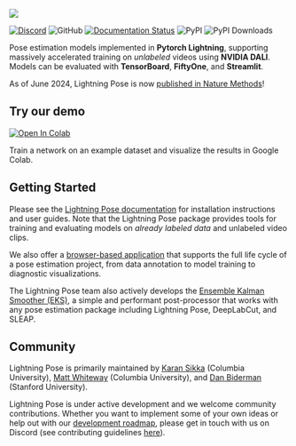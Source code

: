![](https://github.com/paninski-lab/lightning-pose/raw/main/docs/images/LightningPose_horizontal_light.png)

[![Discord](https://img.shields.io/discord/1103381776895856720)](https://discord.gg/tDUPdRj4BM)
![GitHub](https://img.shields.io/github/license/paninski-lab/lightning-pose)
[![Documentation Status](https://readthedocs.org/projects/lightning-pose/badge/?version=latest)](https://lightning-pose.readthedocs.io/en/latest/?badge=latest)
![PyPI](https://img.shields.io/pypi/v/lightning-pose)
![PyPI Downloads](https://static.pepy.tech/badge/lightning-pose/week)


Pose estimation models implemented in **Pytorch Lightning**, supporting massively accelerated training on _unlabeled_ videos using **NVIDIA DALI**. 
Models can be evaluated with **TensorBoard**, **FiftyOne**, and **Streamlit**.

As of June 2024, Lightning Pose is now [published in Nature Methods](https://rdcu.be/dLP3z)!

## Try our demo

[![Open In Colab](https://colab.research.google.com/assets/colab-badge.svg)](https://colab.research.google.com/github/paninski-lab/lightning-pose/blob/main/scripts/litpose_training_demo.ipynb)

Train a network on an example dataset and visualize the results in Google Colab.

## Getting Started
Please see the [Lightning Pose documentation](https://lightning-pose.readthedocs.io/) 
for installation instructions and user guides.
Note that the Lightning Pose package provides tools for training and evaluating models on 
_already labeled data_ and unlabeled video clips. 

We also offer a [browser-based application](https://github.com/Lightning-Universe/Pose-app) that 
supports the full life cycle of a pose estimation project, from data annotation to model training 
to diagnostic visualizations.

The Lightning Pose team also actively develops the 
[Ensemble Kalman Smoother (EKS)](https://github.com/paninski-lab/eks), 
a simple and performant post-processor that works with any pose estimation package including 
Lightning Pose, DeepLabCut, and SLEAP.

## Community

Lightning Pose is primarily maintained by 
[Karan Sikka](https://github.com/ksikka) (Columbia University),
[Matt Whiteway](https://themattinthehatt.github.io) (Columbia University),
and
[Dan Biderman](https://dan-biderman.netlify.app) (Stanford University). 
 

Lightning Pose is under active development and we welcome community contributions.
Whether you want to implement some of your own ideas or help out with our [development roadmap](docs/roadmap.md), please get in touch with us on Discord (see contributing guidelines [here](CONTRIBUTING.md)). 

